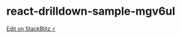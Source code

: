 # react-drilldown-sample-mgv6ul

[Edit on StackBlitz ⚡️](https://stackblitz.com/edit/react-drilldown-sample-mgv6ul)